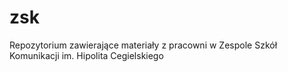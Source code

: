 # zsk
Repozytorium zawierające materiały z pracowni w
Zespole Szkół Komunikacji im. Hipolita Cegielskiego
